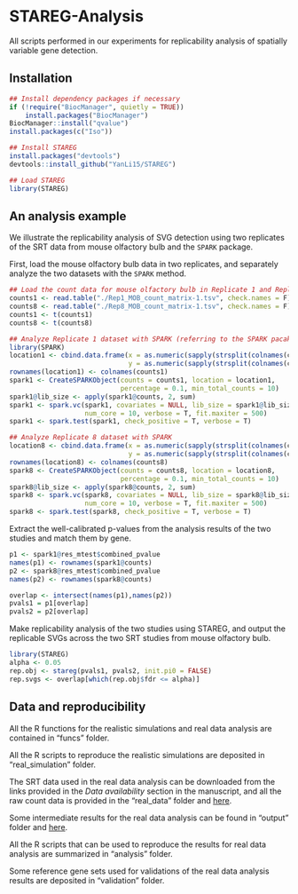 # STAREG-Analysis
 All scripts performed in our experiments for replicability analysis of spatially variable gene detection.

## Installation

```R
## Install dependency packages if necessary
if (!require("BiocManager", quietly = TRUE))
    install.packages("BiocManager")
BiocManager::install("qvalue")
install.packages(c("Iso"))

## Install STAREG
install.packages("devtools")
devtools::install_github("YanLi15/STAREG")

## Load STAREG
library(STAREG)
```

## An analysis example

We illustrate the replicability analysis of SVG detection using two replicates of the SRT data from mouse olfactory bulb and the ``SPARK`` package.

First, load the mouse olfactory bulb data in two replicates, and separately analyze the two datasets with the ``SPARK`` method.

```R
## Load the count data for mouse olfactory bulb in Replicate 1 and Replicate 8 downloaded from the Spatial Research webset at https://www.spatialresearch.org/resources-published-datasets/doi-10-1126science-aaf2403
counts1 <- read.table("./Rep1_MOB_count_matrix-1.tsv", check.names = F)
counts8 <- read.table("./Rep8_MOB_count_matrix-1.tsv", check.names = F)
counts1 <- t(counts1)
counts8 <- t(counts8)

## Analyze Replicate 1 dataset with SPARK (referring to the SPARK pacakge)
library(SPARK)
location1 <- cbind.data.frame(x = as.numeric(sapply(strsplit(colnames(counts1), split = "x"), "[", 1)), 
                              y = as.numeric(sapply(strsplit(colnames(counts1), split = "x"), "[", 2)))
rownames(location1) <- colnames(counts1)
spark1 <- CreateSPARKObject(counts = counts1, location = location1, 
                            percentage = 0.1, min_total_counts = 10)
spark1@lib_size <- apply(spark1@counts, 2, sum)
spark1 <- spark.vc(spark1, covariates = NULL, lib_size = spark1@lib_size, 
                   num_core = 10, verbose = T, fit.maxiter = 500)
spark1 <- spark.test(spark1, check_positive = T, verbose = T)

## Analyze Replicate 8 dataset with SPARK
location8 <- cbind.data.frame(x = as.numeric(sapply(strsplit(colnames(counts8), split = "x"), "[", 1)), 
                              y = as.numeric(sapply(strsplit(colnames(counts8), split = "x"), "[", 2)))
rownames(location8) <- colnames(counts8)
spark8 <- CreateSPARKObject(counts = counts8, location = location8, 
                            percentage = 0.1, min_total_counts = 10)
spark8@lib_size <- apply(spark8@counts, 2, sum)
spark8 <- spark.vc(spark8, covariates = NULL, lib_size = spark8@lib_size, 
                   num_core = 10, verbose = T, fit.maxiter = 500)
spark8 <- spark.test(spark8, check_positive = T, verbose = T)
```

Extract the well-calibrated p-values from the analysis results of the two studies and match them by gene.

```R
p1 <- spark1@res_mtest$combined_pvalue
names(p1) <- rownames(spark1@counts)
p2 <- spark8@res_mtest$combined_pvalue
names(p2) <- rownames(spark8@counts)

overlap <- intersect(names(p1),names(p2))
pvals1 = p1[overlap]
pvals2 = p2[overlap]
```

Make replicability analysis of the two studies using STAREG, and output the replicable SVGs across the two SRT studies from mouse olfactory bulb.

```R
library(STAREG)
alpha <- 0.05
rep.obj <- stareg(pvals1, pvals2, init.pi0 = FALSE)
rep.svgs <- overlap[which(rep.obj$fdr <= alpha)]
```

## Data and reproducibility

All the R functions for the realistic simulations and real data analysis are contained in “funcs” folder.

All the R scripts to reproduce the realistic simulations are deposited in “real_simulation” folder.

The SRT data used in the real data analysis can be downloaded from the links provided in the *Data availability* section in the manuscript, and all the raw count data is provided in the “real_data” folder and [here](https://drive.google.com/drive/folders/1dtQiIJNn4hgay3OIcISvZ_IQb3Cun0ig?usp=sharing). 

Some intermediate results for the real data analysis can be found in “output” folder and [here](https://drive.google.com/drive/folders/11-v02JBVBL4N3KqhVOBtYBBX5iW09VCj?usp=sharing). 

All the R scripts that can be used to reproduce the results for real data analysis are summarized in “analysis” folder. 

Some reference gene sets used for validations of the real data analysis results are deposited in “validation” folder.



